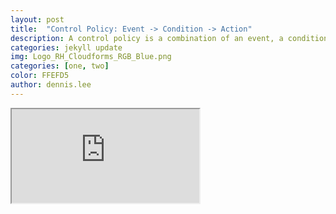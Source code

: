 ```yaml
---
layout: post
title:  "Control Policy: Event -> Condition -> Action"
description: A control policy is a combination of an event, a condition, and an action. This article describes how to create a control policy, its underlying conditions, and assign its events and actions in one process.
categories: jekyll update
img: Logo_RH_Cloudforms_RGB_Blue.png
categories: [one, two]
color: FFEFD5
author: dennis.lee
---
```


<iframe src="https://docs.google.com/document/d/e/2PACX-1vSSZYEm4wXB2f1a3f829AKuTA_QhTeIqPQ0iohFNk_Aa7t5Zltlpw8DTvm1VHaT6k3mYenuSIQ4JNkT/pub?embedded=true"></iframe>
